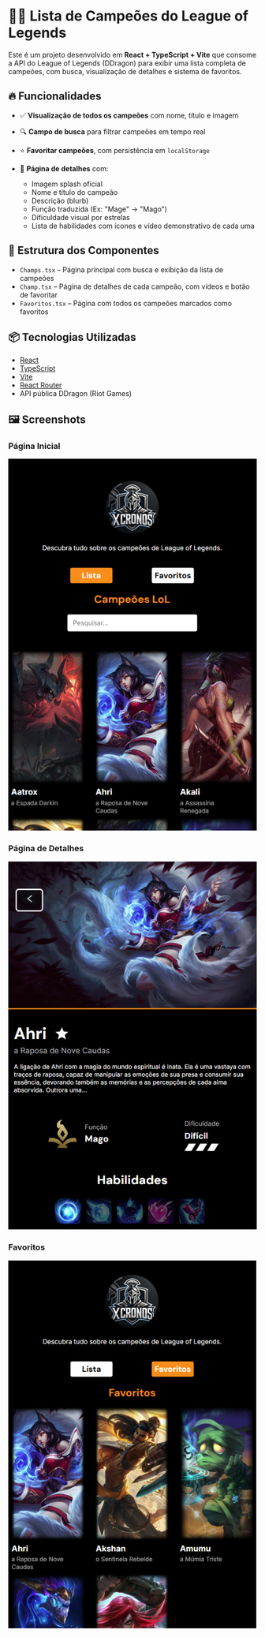 # 🧙‍♂️ Lista de Campeões do League of Legends

Este é um projeto desenvolvido em **React + TypeScript + Vite** que consome a API do League of Legends (DDragon) para exibir uma lista completa de campeões, com busca, visualização de detalhes e sistema de favoritos.

## 🔥 Funcionalidades

- ✅ **Visualização de todos os campeões** com nome, título e imagem
- 🔍 **Campo de busca** para filtrar campeões em tempo real
- ⭐ **Favoritar campeões**, com persistência em `localStorage`


- 📄 **Página de detalhes** com:
  - Imagem splash oficial
  - Nome e título do campeão
  - Descrição (blurb)
  - Função traduzida (Ex: "Mage" → "Mago")
  - Dificuldade visual por estrelas
  - Lista de habilidades com ícones e vídeo demonstrativo de cada uma

## 🧩 Estrutura dos Componentes

- `Champs.tsx` – Página principal com busca e exibição da lista de campeões
- `Champ.tsx` – Página de detalhes de cada campeão, com vídeos e botão de favoritar
- `Favoritos.tsx` – Página com todos os campeões marcados como favoritos

## 📦 Tecnologias Utilizadas

- [React](https://react.dev/)
- [TypeScript](https://www.typescriptlang.org/)
- [Vite](https://vitejs.dev/)
- [React Router](https://reactrouter.com/)
- API pública DDragon (Riot Games)

## 🖼️ Screenshots

### Página Inicial
![Home](./screenshots/Homes.png)

### Página de Detalhes
![Detalhes](./screenshots/Champ.png)

### Favoritos
![Favoritos](./screenshots/Favorito.png)

